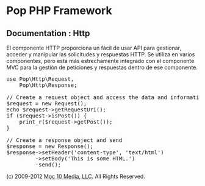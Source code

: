 Pop PHP Framework
=================

Documentation : Http
--------------------

El componente HTTP proporciona un fácil de usar API para gestionar, acceder y manipular las solicitudes y respuestas HTTP. Se utiliza en varios componentes, pero está más estrechamente integrado con el componente MVC para la gestión de peticiones y respuestas dentro de ese componente.


<pre>
use Pop\Http\Request,
    Pop\Http\Response;

// Create a request object and access the data and information
$request = new Request();
echo $request->getRequestUri();
if ($request->isPost()) {
    print_r($request->getPost());
}

// Create a response object and send
$response = new Response();
$response->setHeader('content-type', 'text/html')
         ->setBody('<html><body>This is some HTML.</body></html>')
         -send();
</pre>

(c) 2009-2012 [Moc 10 Media, LLC.](http://www.moc10media.com) All Rights Reserved.
